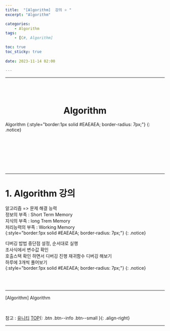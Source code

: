 ```yaml
---
title:  "[Algorithm]  강의 ⭐ "
excerpt: "Algorithm"

categories:
    - Algorithm
tags:
    - [C#, Algorithm]

toc: true
toc_sticky: true
 
date: 2023-11-14 02:00

---
```

- - -


<BR><BR>

<center><H1> Algorithm   </H1></center>
Algorithm  
{:style="border:1px solid #EAEAEA; border-radius: 7px;"}
{: .notice}

<br><br><br><br><br><br>
- - - 

# 1. Algorithm 강의
알고리즘 => 문제 해결 능력   
정보의 부족 : Short Term Memory  
지식의 부족 : long Trem Memory  
처리능력의 부족 : Working Memory  
{:style="border:1px solid #EAEAEA; border-radius: 7px;"}
{: .notice}

디버깅 밥법 
중단점 설정, 순서대로 실행   
조사식에서 변수값 확인  
호출스택 확인 하면서 디버깅 진행
재귀함수 디버깅 해보기  
하루에 3개씩 풀어보기  
{:style="border:1px solid #EAEAEA; border-radius: 7px;"}
{: .notice}


<br><br>
- - - 

[Algorithm] Algorithm

<br>

참고 : [유니티](https://docs.unity3d.com/kr/)
[TOP](#){: .btn .btn--info .btn--small }{: .align-right}
<br>
- - -
